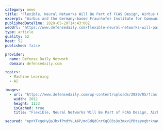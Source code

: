 ```yaml
---
category: news
title: "Flexible, Neural Networks Will Be Part of FCAS Design, Airbus Official Says"
excerpt: "Airbus and the Germany-based Fraunhofer Institute for Communication, Information Processing and Ergonomics FKIE held a virtual working group meeting, featuring members of an independent panel of experts,"
publishedDateTime: 2020-05-20T14:43:00Z
webUrl: "https://www.defensedaily.com/flexible-neural-networks-will-part-fcas-design-airbus-official-says/international/"
type: article
quality: 52
heat: 52
published: false

provider:
  name: Defense Daily Network
  domain: defensedaily.com

topics:
  - Machine Learning
  - AI

images:
  - url: "https://www.defensedaily.com/wp-content/uploads/2020/05/fcas-infographic-2019.jpg"
    width: 2012
    height: 1133
    isCached: true
    title: "Flexible, Neural Networks Will Be Part of FCAS Design, Airbus Official Says"

secured: "opnYTxgeHyQaJhxfPndYVLA6P/mdGdQdCnrKqEO3s9y3mxv1PDteyogbrknaCYrOhiUWJdI1bGl3mRVouQb8SpAFdfbvYzitqnawAV7z13hAgP/sEy/1qgeIUvonbSbecH2b/E/aOx3504N1IyouuNDRMV9FeuhkcG1EBHkl9dcoLZXqhg/hYVVvQDmV09pcY+j86KFgMFSl7vrSjRfZquOrAwk28vpseqqj9yDmzkh/XbNAozeHYrfsP+xGYMc+omGlk+0NlWRCcAugdHbpzo9KZglfoFGyvzWsZOOgzp6skU8fDYbcKuva94BJBm2jaEhEbvbugBdtKmUfpjmmf6iaMwt9W7kftgra1jb5DKKPedNATwHwW1M6iG7Lakd44kWTc6F9x3Cd+uHAwF4J5XombagfGokELnWHWnpH63TlTf/fyAh7Hmkk04Y3BDbZdAZOE/YXqWUy6Uy85Q4V+B5UvzKYZdQYqCup/Nlk5CA=;kflQMjH5S3gICaTrxETlnA=="
---
```


